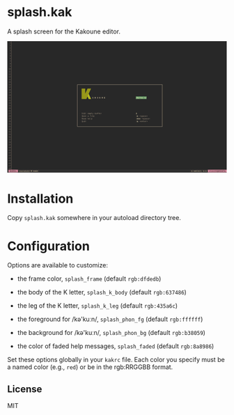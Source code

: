 # splash.kak

A splash screen for the Kakoune editor.

![Splash example](screenshot.png)

# Installation

Copy `splash.kak` somewhere in your autoload directory tree.

# Configuration

Options are available to customize:

- the frame color, `splash_frame` (default `rgb:dfdedb`)

- the body of the K letter, `splash_k_body` (default `rgb:637486`)

- the leg of the K letter, `splash_k_leg` (default `rgb:435a6c`)

- the foreground for /kə'kuːn/, `splash_phon_fg` (default `rgb:ffffff`)
- the background for /kə'kuːn/, `splash_phon_bg` (default `rgb:b38059`)

- the color of faded help messages, `splash_faded` (default `rgb:8a8986`)

Set these options globally in your `kakrc` file. Each color you specify
must be a named color (e.g., `red`) or be in the rgb:RRGGBB format.

## License

MIT

